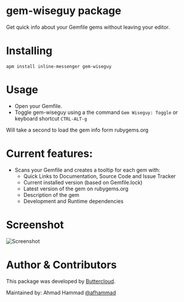 # gem-wiseguy package

Get quick info about your Gemfile gems without leaving your editor.

# Installing
`apm install inline-messenger gem-wiseguy`

# Usage

* Open your Gemfile.
* Toggle gem-wiseguy using a the command
`Gem Wiseguy: Toggle`
or keyboard shortcut
`CTRL-ALT-g`

Will take a second to load the gem info form rubygems.org

# Current features:
- Scans your Gemfile and creates a tooltip for each gem with:
  - Quick Links to Documentation, Source Code and Issue Tracker
  - Current installed version (based on Gemfile.lock)
  - Latest version of the gem on rubygems.org
  - Description of the gem
  - Development and Runtime dependencies

# Screenshot
![Screenshot](https://raw.githubusercontent.com/buttercloud/atom-gem-wiseguy/master/gem-wiseguy-screenshot-1.png
)

# Author & Contributors

This package was developed by [Buttercloud](http://www.buttercloud.com).

Maintained by: Ahmad Hammad [@afhammad](https://github.com/afhammad)
